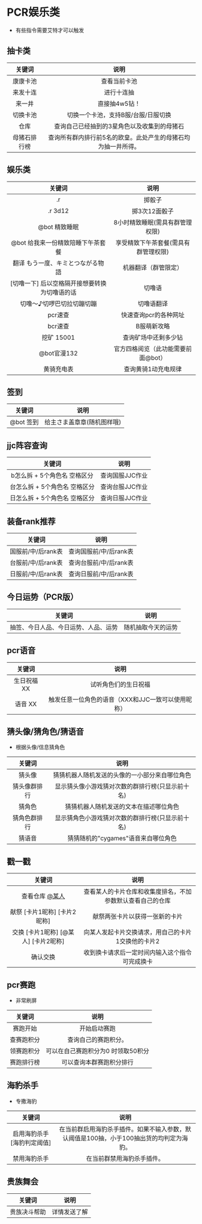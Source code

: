 # PCR娱乐类
- 有些指令需要艾特才可以触发

## 抽卡类
| 关键词 | 说明 |
| :----:| :----: | 
| 康康卡池  | 查看当前卡池 |
| 来发十连 | 进行十连抽 |
| 来一井  | 直接抽4w5钻！ |
| 切换卡池 | 切换一个卡池，支持B服/台服/日服切换 |
| 仓库 | 查询自己已经抽到的3星角色以及收集到的母猪石 |
| 母猪石排行榜 | 查询所有群内排行前5名的欧皇。此处产生的母猪石均为抽一井所得。 |

## 娱乐类
| 关键词 | 说明 |
| :----:| :----: | 
|.r|掷骰子|
|.r 3d12|掷3次12面骰子|
|@bot 精致睡眠|8小时精致睡眠(需具有群管理权限)|
|@bot 给我来一份精致陪睡下午茶套餐|享受精致下午茶套餐(需具有群管理权限)|
|翻译 もう一度、キミとつながる物語|机器翻译（群管限定）|
|[切噜一下] 后以空格隔开接想要转换为切噜语的话	|切噜语|
|切噜～♪切啰巴切拉切蹦切蹦|切噜语翻译|
|pcr速查|快速查询pcr的各种网址|
|bcr速查|B服萌新攻略|
|挖矿 15001| 查询矿场中还剩多少钻|
|@bot官漫132|官方四格阅览（此功能需要前面@bot）|
|黄骑充电表|查询黄骑1动充电规律|

## 签到
| 关键词 | 说明 |
| :----:| :----: | 
|@bot 签到|给主さま盖章章(随机图样哦)|

## jjc阵容查询
| 关键词 | 说明 |
| :----:| :----: | 
|b怎么拆 + 5个角色名 空格区分|查询国服JJC作业|
|台怎么拆 + 5个角色名 空格区分|查询台服JJC作业|
|日怎么拆 + 5个角色名 空格区分|查询日服JJC作业|

## 装备rank推荐
| 关键词 | 说明 |
| :----:| :----: | 
|国服前/中/后rank表|查询国服前/中/后rank表|
|台服前/中/后rank表|查询台服前/中/后rank表|
|日服前/中/后rank表|查询日服前/中/后rank表|

## 今日运势（PCR版）
| 关键词 | 说明 |
| :----:| :----: | 
|抽签、今日人品、今日运势、人品、运势|随机抽取今天的运势|

## pcr语音
| 关键词 | 说明 |
| :----:| :----: | 
|生日祝福 XX|试听角色们的生日祝福|
|语音 XX |触发任意一位角色的语音（XXX和JJC一致可以使用昵称）|

## 猜头像/猜角色/猜语音
- 根据头像/信息猜角色

| 关键词 | 说明 |
| :----:| :----: | 
|猜头像|猜猜机器人随机发送的头像的一小部分来自哪位角色|
|猜头像群排行|显示猜头像小游戏猜对次数的群排行榜(只显示前十名)|
|猜角色|猜猜机器人随机发送的文本在描述哪位角色|
|猜角色群排行|显示猜角色小游戏猜对次数的群排行榜(只显示前十名)|
|猜语音|猜猜随机的"cygames"语音来自哪位角色|

## 戳一戳
| 关键词 | 说明 |
| :----:| :----: | 
|查看仓库 [@某人](这是可选参数)|查看某人的卡片仓库和收集度排名，不加参数默认查看自己的仓库|
|献祭 [卡片1昵称] [卡片2昵称]|献祭两张卡片以获得一张新的卡片|
|交换 [卡片1昵称] [@某人] [卡片2昵称]|向某人发起卡片交换请求，用自己的卡片1交换他的卡片2|
|确认交换|收到换卡请求后一定时间内输入这个指令可完成换卡|

## pcr赛跑
- 非常刷屏

| 关键词 | 说明 |
| :----:| :----: | 
|赛跑开始|开始启动赛跑|
|查赛跑积分|查询自己的赛跑积分。|
|领赛跑积分|可以在自己赛跑积分为0 时领取50积分|
|赛跑排行榜|可以查询本群赛跑积分排行|

## 海豹杀手
- 专撒海豹

| 关键词 | 说明 |
| :----:| :----: | 
|启用海豹杀手 [海豹判定阈值]|在当前群启用海豹杀手插件。如果不输入参数，默认阈值是100抽，小于100抽出货的均判定为海豹。|
|禁用海豹杀手|在当前群禁用海豹杀手插件。|

## 贵族舞会


| 关键词 | 说明 |
| :----:| :----: | 
|贵族决斗帮助|详情发送了解|
